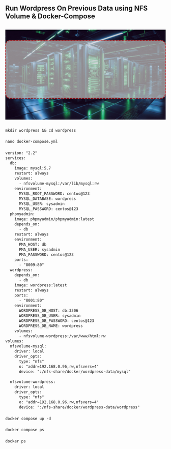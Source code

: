 ## Run Wordpress On Previous Data using NFS Volume & Docker-Compose 
![WordPressOnDocker](https://github.com/SumonPaul18/RunWordPressOnDocker/blob/main/WordPressOnDocker.gif)
---

####
    mkdir wordpress && cd wordpress
####
    nano docker-compose.yml
####
    version: "2.2"
    services:
      db:
        image: mysql:5.7
        restart: always
        volumes:
          - nfsvolume-mysql:/var/lib/mysql:rw
        environment:
          MYSQL_ROOT_PASSWORD: centos@123
          MYSQL_DATABASE: wordpress
          MYSQL_USER: sysadmin
          MYSQL_PASSWORD: centos@123
      phpmyadmin:
        image: phpmyadmin/phpmyadmin:latest
        depends_on:
          - db
        restart: always
        environment:
          PMA_HOST: db
          PMA_USER: sysadmin
          PMA_PASSWORD: centos@123
        ports:
          - "8009:80"  
      wordpress:
        depends_on:
          - db
        image: wordpress:latest
        restart: always
        ports:
          - "8001:80"
        environment:
          WORDPRESS_DB_HOST: db:3306
          WORDPRESS_DB_USER: sysadmin
          WORDPRESS_DB_PASSWORD: centos@123
          WORDPRESS_DB_NAME: wordpress
        volumes:
          - nfsvolume-wordpress:/var/www/html:rw
    volumes:
      nfsvolume-mysql:
        driver: local
        driver_opts:
          type: "nfs"
          o: "addr=192.168.0.96,rw,nfsvers=4"
          device: ":/nfs-share/docker/wordpress-data/mysql"

      nfsvolume-wordpress:
        driver: local
        driver_opts:
          type: "nfs"
          o: "addr=192.168.0.96,rw,nfsvers=4"
          device: ":/nfs-share/docker/wordpress-data/wordpress"

####
    docker compose up -d
####
    docker compose ps
####
    docker ps
